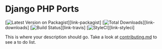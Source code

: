 # Django PHP Ports

[![Latest Version on Packagist][ico-version]][link-packagist]
[![Total Downloads][ico-downloads]][link-downloads]
[![Build Status][ico-travis]][link-travis]
[![StyleCI][ico-styleci]][link-styleci]

This is where your description should go. Take a look at [contributing.md](contributing.md) to see a to do list.

[ico-version]: https://img.shields.io/packagist/v/ctrlwebinc/django-php-ports.svg?style=flat-square
[ico-downloads]: https://img.shields.io/packagist/dt/ctrlwebinc/django-php-ports.svg?style=flat-square
[ico-travis]: https://img.shields.io/travis/ctrlwebinc/django-php-ports/master.svg?style=flat-square
[ico-styleci]: https://styleci.io/repos/183041272/shield